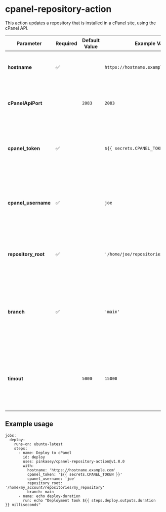 # cpanel-repository-action
This action updates a repository that is installed in a cPanel site, using the cPanel API.


| **Parameter**       | **Required**       | **Default Value** | **Example Value**                        | **Notes**                                                                                                              |
|---------------------|--------------------|-------------------|------------------------------------------|------------------------------------------------------------------------------------------------------------------------|
| **hostname**        | :white_check_mark: |                   | `https://hostname.example.com`           | Hostname of cPanel installation, including protocol.                                                                   |
| **cPanelApiPort**   |                    | `2083`            | `2083`                                   | Port of cPanel API. Don't change it unless you know what you're doing.                                                 |
| **cpanel_token**    | :white_check_mark: |                   | `${{ secrets.CPANEL_TOKEN }}`            | CPanel API token, used for authorization. You should store this as a repository-secret.                                |
| **cpanel_username** | :white_check_mark: |                   | `joe`                                    | CPanel username used for API calls. Must be the same username used to create the token.                                |  
| **repository_root** | :white_check_mark: |                   | `'/home/joe/repositories/my_repository'` | Folder in which the repository is installed in the target cPanel account                                               |  
| **branch**          | :white_check_mark: |                   | `'main'`                                 | Branch to checkout and update. Be careful when setting this parameter - it may change the checked-out branch in cPanel |  
| **timout**          |                    | `5000`            | `15000`                                  | http timeout (in milliseconds) for the command sent to cPanel. Default is 5000 (5 seconds)                             |

## Example usage
```
jobs:
  deploy:
    runs-on: ubuntu-latest
    steps:
      - name: Deploy to cPanel
        id: deploy
        uses: pinkasey/cpanel-repository-action@v1.0.0
        with:
          hostname: 'https://hostname.example.com'
          cpanel_token: '${{ secrets.CPANEL_TOKEN }}'
          cpanel_username: 'joe'
          repository_root: '/home/my_account/repositories/my_repository'
          branch: main
      - name: echo deploy-duration
        run: echo "Deployment took ${{ steps.deploy.outputs.duration }} milliseconds"
```
